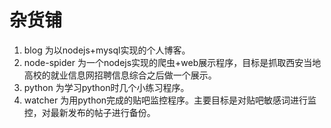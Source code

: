# 杂货铺

1. blog 为以nodejs+mysql实现的个人博客。
2. node-spider 为一个nodejs实现的爬虫+web展示程序，目标是抓取西安当地高校的就业信息网招聘信息综合之后做一个展示。
3. python 为学习python时几个小练习程序。
4. watcher 为用python完成的贴吧监控程序。主要目标是对贴吧敏感词进行监控，对最新发布的帖子进行备份。
